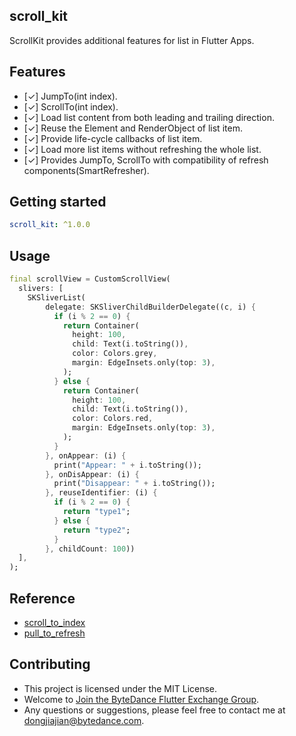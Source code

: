 scroll_kit
---

ScrollKit provides additional features for list in Flutter Apps.

## Features

- [✓] JumpTo(int index).
- [✓] ScrollTo(int index).
- [✓] Load list content from both leading and trailing direction.
- [✓] Reuse the Element and RenderObject of list item.
- [✓] Provide life-cycle callbacks of list item.
- [✓] Load more list items without refreshing the whole list.
- [✓] Provides JumpTo, ScrollTo with compatibility of refresh components(SmartRefresher).

## Getting started

```yaml
scroll_kit: ^1.0.0
```

## Usage

```dart
final scrollView = CustomScrollView(
  slivers: [
    SKSliverList(
        delegate: SKSliverChildBuilderDelegate((c, i) {
          if (i % 2 == 0) {
            return Container(
              height: 100,
              child: Text(i.toString()),
              color: Colors.grey,
              margin: EdgeInsets.only(top: 3),
            );
          } else {
            return Container(
              height: 100,
              child: Text(i.toString()),
              color: Colors.red,
              margin: EdgeInsets.only(top: 3),
            );
          }
        }, onAppear: (i) {
          print("Appear: " + i.toString());
        }, onDisAppear: (i) {
          print("Disappear: " + i.toString());
        }, reuseIdentifier: (i) {
          if (i % 2 == 0) {
            return "type1";
          } else {
            return "type2";
          }
        }, childCount: 100))
  ],
);
```

## Reference
- [scroll_to_index](https://pub.dev/packages/scroll_to_index)
- [pull_to_refresh](https://pub.dev/packages/pull_to_refresh)

## Contributing
- This project is licensed under the MIT License.
- Welcome to [Join the ByteDance Flutter Exchange Group](https://applink.feishu.cn/client/chat/chatter/add_by_link?link_token=b07u55bb-68f0-4a4b-871d-687637766a68).
- Any questions or suggestions, please feel free to contact me at dongjiajian@bytedance.com.